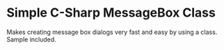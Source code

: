 # Simple C-Sharp MessageBox Class
Makes creating message box dialogs very fast and easy by using a class. Sample included.
